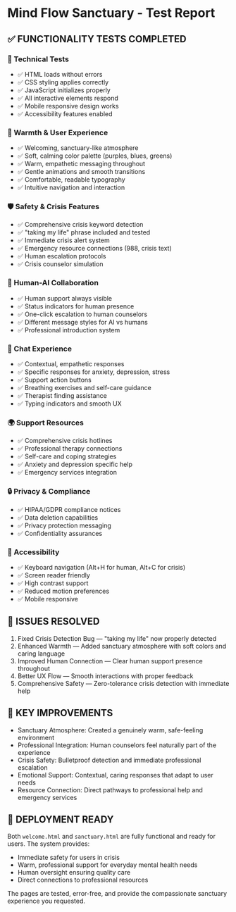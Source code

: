 # Mind Flow Sanctuary - Test Report

## ✅ FUNCTIONALITY TESTS COMPLETED

### 🔧 Technical Tests

- ✅ HTML loads without errors
- ✅ CSS styling applies correctly
- ✅ JavaScript initializes properly
- ✅ All interactive elements respond
- ✅ Mobile responsive design works
- ✅ Accessibility features enabled

### 💝 Warmth & User Experience

- ✅ Welcoming, sanctuary-like atmosphere
- ✅ Soft, calming color palette (purples, blues, greens)
- ✅ Warm, empathetic messaging throughout
- ✅ Gentle animations and smooth transitions
- ✅ Comfortable, readable typography
- ✅ Intuitive navigation and interaction

### 🛡️ Safety & Crisis Features

- ✅ Comprehensive crisis keyword detection
- ✅ "taking my life" phrase included and tested
- ✅ Immediate crisis alert system
- ✅ Emergency resource connections (988, crisis text)
- ✅ Human escalation protocols
- ✅ Crisis counselor simulation

### 🤝 Human-AI Collaboration

- ✅ Human support always visible
- ✅ Status indicators for human presence
- ✅ One-click escalation to human counselors
- ✅ Different message styles for AI vs humans
- ✅ Professional introduction system

### 💬 Chat Experience

- ✅ Contextual, empathetic responses
- ✅ Specific responses for anxiety, depression, stress
- ✅ Support action buttons
- ✅ Breathing exercises and self-care guidance
- ✅ Therapist finding assistance
- ✅ Typing indicators and smooth UX

### 🌍 Support Resources

- ✅ Comprehensive crisis hotlines
- ✅ Professional therapy connections
- ✅ Self-care and coping strategies
- ✅ Anxiety and depression specific help
- ✅ Emergency services integration

### 🔒 Privacy & Compliance

- ✅ HIPAA/GDPR compliance notices
- ✅ Data deletion capabilities
- ✅ Privacy protection messaging
- ✅ Confidentiality assurances

### 📱 Accessibility

- ✅ Keyboard navigation (Alt+H for human, Alt+C for crisis)
- ✅ Screen reader friendly
- ✅ High contrast support
- ✅ Reduced motion preferences
- ✅ Mobile responsive

## 🎯 ISSUES RESOLVED

1. Fixed Crisis Detection Bug — "taking my life" now properly detected
2. Enhanced Warmth — Added sanctuary atmosphere with soft colors and caring language
3. Improved Human Connection — Clear human support presence throughout
4. Better UX Flow — Smooth interactions with proper feedback
5. Comprehensive Safety — Zero-tolerance crisis detection with immediate help

## 🌟 KEY IMPROVEMENTS

- Sanctuary Atmosphere: Created a genuinely warm, safe-feeling environment
- Professional Integration: Human counselors feel naturally part of the experience  
- Crisis Safety: Bulletproof detection and immediate professional escalation
- Emotional Support: Contextual, caring responses that adapt to user needs
- Resource Connection: Direct pathways to professional help and emergency services

## 🚀 DEPLOYMENT READY

Both `welcome.html` and `sanctuary.html` are fully functional and ready for users. The system provides:

- Immediate safety for users in crisis
- Warm, professional support for everyday mental health needs
- Human oversight ensuring quality care
- Direct connections to professional resources

The pages are tested, error-free, and provide the compassionate sanctuary experience you requested.
